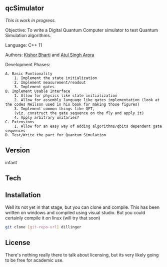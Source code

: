 qcSimulator
--

*This is work in progress.*

Objective: To write a Digital Quantum Computer simulator to test Quantum Simulation algorithms.

Language: C++ 11

Authors: [Kishor Bharti] and [Atul Singh Arora]

Development Phases:

    A. Basic Funtionality
        1. Implement the state initialization
        2. Implement measurement/readout
        3. Implement gates
    B. Implement Usable Interface
        1. Allow for physics like state initialization
        2. Allow for assembly language like gates implementation (look at the codes Neilson used in his book for making those figures)
        3. Implement common things like QFT, 
        (viz. construct the gate sequence on the fly and apply it)
        4. Apply arbitrary unitaries?
    C. Extensions
        1. Allow for an easy way of adding algorithms/qbits dependent gate sequences
    D. Test/Write the part for Quantum Simulation

Version
----

infant

Tech
-----------


Installation
--------------
Well its not yet in that stage, but you can clone and compile. This has been written on windows and compiled using visual studio. But you could certainly compile it on linux (will try that soon)

```sh
git clone [git-repo-url] dillinger
```

License
----
There's nothing really there to talk about licensing, but its very likely going to be free for academic use.

[Kishor Bharti]:mailto:kishor.bharti1@gmail.com
[Atul Singh Arora]:mailto:to.AtulArora@gmail.com